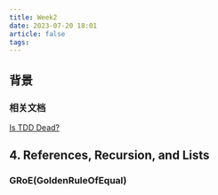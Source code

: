 ```yaml
---
title: Week2
date: 2023-07-20 18:01
article: false
tags: 
---
```


## 背景
### 相关文档

[Is TDD Dead?](https://martinfowler.com/articles/is-tdd-dead/)

## 4. References, Recursion, and Lists

### GRoE(GoldenRuleOfEqual)
